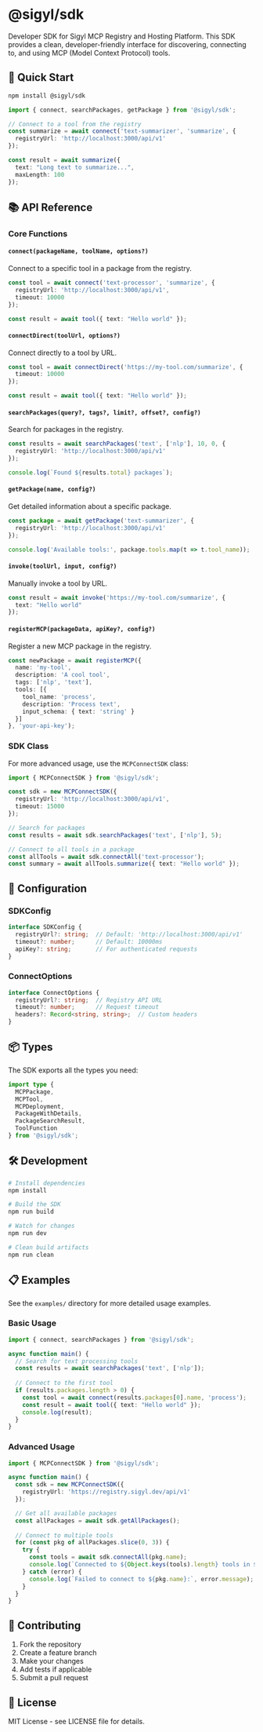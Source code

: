 # @sigyl/sdk

Developer SDK for Sigyl MCP Registry and Hosting Platform. This SDK provides a clean, developer-friendly interface for discovering, connecting to, and using MCP (Model Context Protocol) tools.

## 🚀 Quick Start

```bash
npm install @sigyl/sdk
```

```typescript
import { connect, searchPackages, getPackage } from '@sigyl/sdk';

// Connect to a tool from the registry
const summarize = await connect('text-summarizer', 'summarize', {
  registryUrl: 'http://localhost:3000/api/v1'
});

const result = await summarize({ 
  text: "Long text to summarize...",
  maxLength: 100 
});
```

## 📚 API Reference

### Core Functions

#### `connect(packageName, toolName, options?)`
Connect to a specific tool in a package from the registry.

```typescript
const tool = await connect('text-processor', 'summarize', {
  registryUrl: 'http://localhost:3000/api/v1',
  timeout: 10000
});

const result = await tool({ text: "Hello world" });
```

#### `connectDirect(toolUrl, options?)`
Connect directly to a tool by URL.

```typescript
const tool = await connectDirect('https://my-tool.com/summarize', {
  timeout: 10000
});

const result = await tool({ text: "Hello world" });
```

#### `searchPackages(query?, tags?, limit?, offset?, config?)`
Search for packages in the registry.

```typescript
const results = await searchPackages('text', ['nlp'], 10, 0, {
  registryUrl: 'http://localhost:3000/api/v1'
});

console.log(`Found ${results.total} packages`);
```

#### `getPackage(name, config?)`
Get detailed information about a specific package.

```typescript
const package = await getPackage('text-summarizer', {
  registryUrl: 'http://localhost:3000/api/v1'
});

console.log('Available tools:', package.tools.map(t => t.tool_name));
```

#### `invoke(toolUrl, input, config?)`
Manually invoke a tool by URL.

```typescript
const result = await invoke('https://my-tool.com/summarize', {
  text: "Hello world"
});
```

#### `registerMCP(packageData, apiKey?, config?)`
Register a new MCP package in the registry.

```typescript
const newPackage = await registerMCP({
  name: 'my-tool',
  description: 'A cool tool',
  tags: ['nlp', 'text'],
  tools: [{
    tool_name: 'process',
    description: 'Process text',
    input_schema: { text: 'string' }
  }]
}, 'your-api-key');
```

### SDK Class

For more advanced usage, use the `MCPConnectSDK` class:

```typescript
import { MCPConnectSDK } from '@sigyl/sdk';

const sdk = new MCPConnectSDK({
  registryUrl: 'http://localhost:3000/api/v1',
  timeout: 15000
});

// Search for packages
const results = await sdk.searchPackages('text', ['nlp'], 5);

// Connect to all tools in a package
const allTools = await sdk.connectAll('text-processor');
const summary = await allTools.summarize({ text: "Hello world" });
```

## 🔧 Configuration

### SDKConfig
```typescript
interface SDKConfig {
  registryUrl?: string;  // Default: 'http://localhost:3000/api/v1'
  timeout?: number;      // Default: 10000ms
  apiKey?: string;       // For authenticated requests
}
```

### ConnectOptions
```typescript
interface ConnectOptions {
  registryUrl?: string;  // Registry API URL
  timeout?: number;      // Request timeout
  headers?: Record<string, string>;  // Custom headers
}
```

## 📦 Types

The SDK exports all the types you need:

```typescript
import type {
  MCPPackage,
  MCPTool,
  MCPDeployment,
  PackageWithDetails,
  PackageSearchResult,
  ToolFunction
} from '@sigyl/sdk';
```

## 🛠️ Development

```bash
# Install dependencies
npm install

# Build the SDK
npm run build

# Watch for changes
npm run dev

# Clean build artifacts
npm run clean
```

## 📋 Examples

See the `examples/` directory for more detailed usage examples.

### Basic Usage
```typescript
import { connect, searchPackages } from '@sigyl/sdk';

async function main() {
  // Search for text processing tools
  const results = await searchPackages('text', ['nlp']);
  
  // Connect to the first tool
  if (results.packages.length > 0) {
    const tool = await connect(results.packages[0].name, 'process');
    const result = await tool({ text: "Hello world" });
    console.log(result);
  }
}
```

### Advanced Usage
```typescript
import { MCPConnectSDK } from '@sigyl/sdk';

async function main() {
  const sdk = new MCPConnectSDK({
    registryUrl: 'https://registry.sigyl.dev/api/v1'
  });

  // Get all available packages
  const allPackages = await sdk.getAllPackages();
  
  // Connect to multiple tools
  for (const pkg of allPackages.slice(0, 3)) {
    try {
      const tools = await sdk.connectAll(pkg.name);
      console.log(`Connected to ${Object.keys(tools).length} tools in ${pkg.name}`);
    } catch (error) {
      console.log(`Failed to connect to ${pkg.name}:`, error.message);
    }
  }
}
```

## 🤝 Contributing

1. Fork the repository
2. Create a feature branch
3. Make your changes
4. Add tests if applicable
5. Submit a pull request

## 📄 License

MIT License - see LICENSE file for details. 